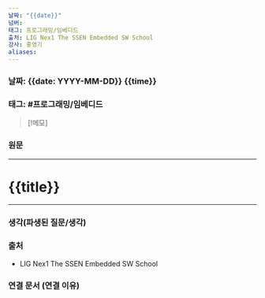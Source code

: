 ```yaml
---
날짜: "{{date}}"
넘버: 
태그: 프로그래밍/임베디드
출처: LIG Nex1 The SSEN Embedded SW School
강사: 홍영기
aliases:
---
```

### 날짜: {{date: YYYY-MM-DD}} {{time}}

### 태그: #프로그래밍/임베디드

>[!메모]
> 

### 원문
---
# {{title}}

---
### 생각(파생된 질문/생각)

### 출처
- LIG Nex1 The SSEN Embedded SW School

### 연결 문서 (연결 이유)
